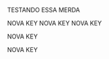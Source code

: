 <article class="markdown-body entry-content container-lg" itemprop="text"><p dir="auto">TESTANDO ESSA MERDA</p>
NOVA KEY
NOVA KEY
NOVA KEY

NOVA KEY
</article>
NOVA KEY